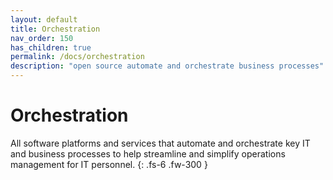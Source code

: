```yaml
---
layout: default
title: Orchestration
nav_order: 150
has_children: true
permalink: /docs/orchestration
description: "open source automate and orchestrate business processes"
---
```


# Orchestration

All software platforms and services that automate and orchestrate key IT and business processes to help streamline and simplify operations management for IT personnel.
{: .fs-6 .fw-300 }
